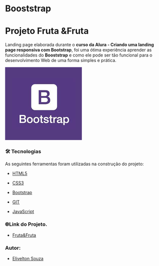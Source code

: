 # Booststrap

# Projeto Fruta &Fruta

 
 Landing page elaborada durante o **curso da Alura - Criando uma landing page responsiva com Bootstrap**,
 foi uma ótima experiência aprender as funcionalidades do **Booststrap** e como ele pode ser tão funcional para o desenvolvimento Web de uma forma simples e prática.
 

 ![](https://github.com/EliveltonSouzaDev/Booststrap/blob/master/projeto%20fruta%26fruta/src/img/bootstrap.png)
 
 
### 🛠️ Tecnologias

As seguintes ferramentas foram utilizadas na construção do projeto:

- [HTML5](https://developer.mozilla.org/pt-BR/docs/Web/HTML/HTML5)
- [CSS3](https://developer.mozilla.org/pt-BR/docs/Web/CSS)

- [Bootstrap](https://getbootstrap.com/)

- [GIT](https://git-scm.com/)

- [JavaScript](https://developer.mozilla.org/pt-BR/docs/Web/JavaScript) 


### 🌐Link do Projeto.


- [Fruta&Fruta](https://eliveltonsouzadev.github.io/fruta-fruta/)       


### Autor:
- [Elivelton Souza](https://github.com/EliveltonSouzaDev)

